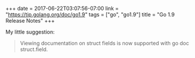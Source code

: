+++
date = 2017-06-22T03:07:56-07:00
link = "https://tip.golang.org/doc/go1.9"
tags = ["go", "go1.9"]
title = "Go 1.9 Release Notes"
+++

My little suggestion:

>Viewing documentation on struct fields is now supported with go doc struct.field.
